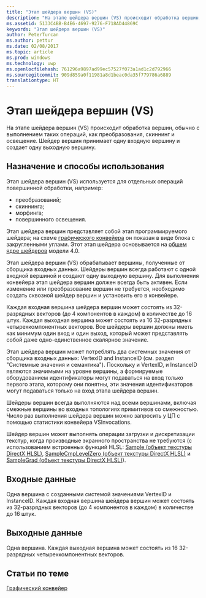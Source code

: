 ```yaml
---
title: "Этап шейдера вершин (VS)"
description: "На этапе шейдера вершин (VS) происходит обработка вершин, обычно с выполнением таких операций, как преобразования, скиннинг и освещение. Шейдер вершин принимает одну входную вершину и создает одну выходную вершину."
ms.assetid: 5133C4BB-B4E6-4697-9276-F718AD44869C
keywords: "Этап шейдера вершин (VS)"
author: PeterTurcan
ms.author: pettur
ms.date: 02/08/2017
ms.topic: article
ms.prod: windows
ms.technology: uwp
ms.openlocfilehash: 761296a9897ad99ec57527f073a1ad1c2d792966
ms.sourcegitcommit: 909d859a0f11981a8d1beac0da35f779786a6889
translationtype: HT
---
```

# <a name="vertex-shader-vs-stage"></a>Этап шейдера вершин (VS)


На этапе шейдера вершин (VS) происходит обработка вершин, обычно с выполнением таких операций, как преобразования, скиннинг и освещение. Шейдер вершин принимает одну входную вершину и создает одну выходную вершину.

## <a name="span-idpurposeandusesspanspan-idpurposeandusesspanspan-idpurposeandusesspanpurpose-and-uses"></a><span id="Purpose_and_uses"></span><span id="purpose_and_uses"></span><span id="PURPOSE_AND_USES"></span>Назначение и способы использования


Этап шейдера вершин (VS) используется для отдельных операций повершинной обработки, например:

-   преобразований;
-   скиннинга;
-   морфинга;
-   повершинного освещения.

Этап шейдера вершин представляет собой этап программируемого шейдера; на схеме [графического конвейера](graphics-pipeline.md) он показан в виде блока с закругленными углами. Этот этап шейдера основывается на [общем ядре шейдеров](https://msdn.microsoft.com/library/windows/desktop/bb509580) модели 4.0.

Этап шейдера вершин (VS) обрабатывает вершины, полученные от сборщика входных данных. Шейдеры вершин всегда работают с одной входной вершиной и создают одну выходную вершину. Для выполнения конвейера этап шейдера вершин должен всегда быть активен. Если изменение или преобразование вершин не требуется, необходимо создать сквозной шейдер вершин и установить его в конвейере.

Каждая входная вершина шейдера вершин может состоять из 32-разрядных векторов (до 4 компонентов в каждом) в количестве до 16 штук. Каждая выходная вершина может состоять из 16 32-разрядных четырехкомпонентных векторов. Все шейдеры вершин должны иметь как минимум один вход и один выход, который может представлять собой даже одно-единственное скалярное значение.

Этап шейдера вершин может потреблять два системных значения от сборщика входных данных: VertexID and InstanceID (см. раздел "Системные значения и семантика"). Поскольку и VertexID, и InstanceID являются значимыми на уровне вершины, а формируемые оборудованием идентификаторы могут подаваться на вход только первого этапа, которому они понятны, эти значения идентификаторов могут подаваться только на вход этапа шейдера вершин.

Шейдеры вершин всегда выполняются над всеми вершинами, включая смежные вершины во входных топологиях примитивов со смежностью. Число раз выполнения шейдера вершин можно запросить у ЦП с помощью статистики конвейера VSInvocations.

Шейдер вершин может выполнять операции загрузки и дискретизации текстур, когда производные экранного пространства не требуются (с использованием встроенных функций HLSL: [Sample (объект текстуры DirectX HLSL)](https://msdn.microsoft.com/library/windows/desktop/bb509695), [SampleCmpLevelZero (объект текстуры DirectX HLSL)](https://msdn.microsoft.com/library/windows/desktop/bb509697) и [SampleGrad (объект текстуры DirectX HLSL)](https://msdn.microsoft.com/library/windows/desktop/bb509698)).

## <a name="span-idinputspanspan-idinputspanspan-idinputspaninput"></a><span id="Input"></span><span id="input"></span><span id="INPUT"></span>Входные данные


Одна вершина с созданными системой значениями VertexID и InstanceID. Каждая входная вершина шейдера вершин может состоять из 32-разрядных векторов (до 4 компонентов в каждом) в количестве до 16 штук.

## <a name="span-idoutputspanspan-idoutputspanspan-idoutputspanoutput"></a><span id="Output"></span><span id="output"></span><span id="OUTPUT"></span>Выходные данные


Одна вершина. Каждая выходная вершина может состоять из 16 32-разрядных четырехкомпонентных векторов.

## <a name="span-idrelated-topicsspanrelated-topics"></a><span id="related-topics"></span>Статьи по теме


[Графический конвейер](graphics-pipeline.md)

 

 




